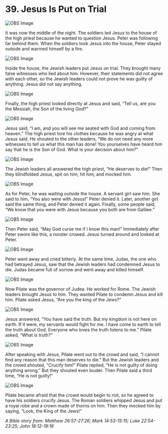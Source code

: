 # 39. Jesus Is Put on Trial

![OBS Image](https://cdn.door43.org/obs/jpg/360px/obs-en-39-01.jpg)

It was now the middle of the night. The soldiers led Jesus to the house of the high priest because he wanted to question Jesus. Peter was following far behind them. When the soldiers took Jesus into the house, Peter stayed outside and warmed himself by a fire.

![OBS Image](https://cdn.door43.org/obs/jpg/360px/obs-en-39-02.jpg)

Inside the house, the Jewish leaders put Jesus on trial. They brought many false witnesses who lied about him. However, their statements did not agree with each other, so the Jewish leaders could not prove he was guilty of anything. Jesus did not say anything.

![OBS Image](https://cdn.door43.org/obs/jpg/360px/obs-en-39-03.jpg)

Finally, the high priest looked directly at Jesus and said, “Tell us, are you the Messiah, the Son of the living God?”

![OBS Image](https://cdn.door43.org/obs/jpg/360px/obs-en-39-04.jpg)

Jesus said, “I am, and you will see me seated with God and coming from heaven.” The high priest tore his clothes because he was angry at what Jesus said. He shouted to the other leaders, “We do not need any more witnesses to tell us what this man has done! You yourselves have heard him say that he is the Son of God. What is your decision about him?”

![OBS Image](https://cdn.door43.org/obs/jpg/360px/obs-en-39-05.jpg)

The Jewish leaders all answered the high priest, “He deserves to die!” Then they blindfolded Jesus, spit on him, hit him, and mocked him.

![OBS Image](https://cdn.door43.org/obs/jpg/360px/obs-en-39-06.jpg)

As for Peter, he was waiting outside the house. A servant girl saw him. She said to him, “You also were with Jesus!” Peter denied it. Later, another girl said the same thing, and Peter denied it again. Finally, some people said, “We know that you were with Jesus because you both are from Galilee.”

![OBS Image](https://cdn.door43.org/obs/jpg/360px/obs-en-39-07.jpg)

Then Peter said, “May God curse me if I know this man!” Immediately after Peter swore like this, a rooster crowed. Jesus turned around and looked at Peter.

![OBS Image](https://cdn.door43.org/obs/jpg/360px/obs-en-39-08.jpg)

Peter went away and cried bitterly. At the same time, Judas, the one who had betrayed Jesus, saw that the Jewish leaders had condemned Jesus to die. Judas became full of sorrow and went away and killed himself.

![OBS Image](https://cdn.door43.org/obs/jpg/360px/obs-en-39-09.jpg)

Now Pilate was the governor of Judea. He worked for Rome. The Jewish leaders brought Jesus to him. They wanted Pilate to condemn Jesus and kill him. Pilate asked Jesus, “Are you the king of the Jews?”

![OBS Image](https://cdn.door43.org/obs/jpg/360px/obs-en-39-10.jpg)

Jesus answered, “You have said the truth. But my kingdom is not here on earth. If it were, my servants would fight for me. I have come to earth to tell the truth about God. Everyone who loves the truth listens to me.” Pilate asked, “What is truth?”

![OBS Image](https://cdn.door43.org/obs/jpg/360px/obs-en-39-11.jpg)

After speaking with Jesus, Pilate went out to the crowd and said, “I cannot find any reason that this man deserves to die.” But the Jewish leaders and the crowd shouted, “Crucify him!” Pilate replied, “He is not guilty of doing anything wrong.” But they shouted even louder. Then Pilate said a third time, “He is not guilty!”

![OBS Image](https://cdn.door43.org/obs/jpg/360px/obs-en-39-12.jpg)

Pilate became afraid that the crowd would begin to riot, so he agreed to have his soldiers crucify Jesus. The Roman soldiers whipped Jesus and put a royal robe and a crown made of thorns on him. Then they mocked him by saying, “Look, the King of the Jews!”

_A Bible story from: Matthew 26:57-27:26; Mark 14:53-15:15; Luke 22:54-23:25; John 18:12-19:16_

